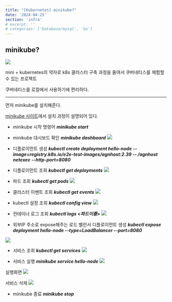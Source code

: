 ```yaml
---
title: "[Kubernetes] minikube?"
date: '2024-04-25'
section: 'infra'
# excerpt: ''
# categories: ['Database/mysql', 'Go']
---
```


## minikube?
![](https://velog.velcdn.com/images/woongaa1/post/f012ab39-2215-4dd1-8fab-f2f7167053f6/image.png)

mini + kubernetes의 약자로 k8s 클러스터 구축 과정을 줄여서 쿠버네티스를 체험할 수 있는 프로젝트

쿠버네티스를 로컬에서 사용하기에 편리하다.

---
먼저 minikube를 설치해준다.

[minikube 사이트](https://minikube.sigs.k8s.io/docs/start/)에서 설치 과정이 설명되어 있다.

- minikube 시작 명령어 ***minikube start***


- minikube 대시보드 확인 ***minikube dashboard***
![](https://velog.velcdn.com/images/woongaa1/post/1a6b8f78-6ac9-41d9-b107-08ae15617885/image.png)

- 디플로이먼트 생성 ***kubectl create deployment hello-node --image=registry.k8s.io/e2e-test-images/agnhost:2.39 -- /agnhost netexec --http-port=8080***


- 디플로이먼트 조회 ***kubectl get deployments***
![](https://velog.velcdn.com/images/woongaa1/post/3325e855-72c1-4c1f-bc25-4bca48b2744f/image.png)

- 파드 조회 ***kubectl get pods***
![](https://velog.velcdn.com/images/woongaa1/post/b8db9882-dfb7-4a61-9b21-948722bce267/image.png)

- 클러스터 이벤트 조회 ***kubectl get events***
![](https://velog.velcdn.com/images/woongaa1/post/b3ec55c5-d348-4e78-b324-b92e8f3e53cb/image.png)


- kubectl 설정 조회 ***kubectl config view***
![](https://velog.velcdn.com/images/woongaa1/post/13cac459-14a5-4662-bb7a-ddb83516cee6/image.png)


- 컨테이너 로그 조회 ***kubectl logs <파드이름>***
![](https://velog.velcdn.com/images/woongaa1/post/126e465c-6e18-4b68-ad5d-1ca9dca89967/image.png)

- 외부IP 주소로 expose해주는 로드 밸런서 디플로이먼트 생성 ***kubectl expose deployment hello-node --type=LoadBalancer --port=8080***

![](https://velog.velcdn.com/images/woongaa1/post/b70416c4-8b2d-4bc1-ab21-07a107397108/image.png)

- 서비스 조회 ***kubectl get services***
![](https://velog.velcdn.com/images/woongaa1/post/59e9965f-5e31-4246-93c5-f5abd87f5272/image.png)


- 서비스 실행 ***minikube service hello-node***
![](https://velog.velcdn.com/images/woongaa1/post/e54e51c7-6a12-4d3b-83fb-9155f2d3b4d4/image.png)


실행화면
![](https://velog.velcdn.com/images/woongaa1/post/3728b5f5-c081-462a-9f1b-2912164639a5/image.png)


서비스 삭제
![](https://velog.velcdn.com/images/woongaa1/post/f1f1fe4d-ada4-4e79-917a-8ac0be48a80d/image.png)



- minikube 종료 ***minikube stop***




